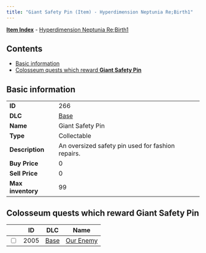 ```yaml
---
title: "Giant Safety Pin (Item) - Hyperdimension Neptunia Re;Birth1"
---
```


[**Item Index**](/neptunia/rb1/item/index.html) - [Hyperdimension Neptunia Re;Birth1](/neptunia/rb1)

## Contents

- [Basic information](#basic-information)
- [Colosseum quests which reward **Giant Safety Pin**](#colosseum-quests-which-reward-giant-safety-pin)

## Basic information

|   |   |
| -- | -- |
| **ID** | 266 |
| **DLC** | [Base](/neptunia/rb1/dlc/1-base.html) |
| **Name** | Giant Safety Pin |
| **Type** | Collectable |
| **Description** | An oversized safety pin used for fashion repairs. |
| **Buy Price** | 0 |
| **Sell Price** | 0 |
| **Max inventory** | 99 |


## Colosseum quests which reward **Giant Safety Pin**

|    | ID | DLC | Name |
| -- | -- | --- | ---- |
| <input type="checkbox" id="rb1-colosseum-1-2005" class="trackbox" /> | 2005 | [Base](/neptunia/rb1/dlc/1-base.html) | [Our Enemy](/neptunia/rb1/colosseum/1-2005-our-enemy.html) |
